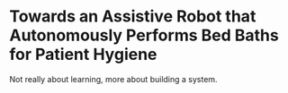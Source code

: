 # Towards an Assistive Robot that Autonomously Performs Bed Baths for Patient Hygiene

Not really about learning, more about building a system.
